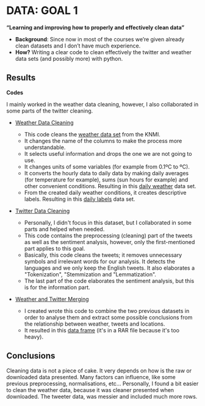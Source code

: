 # DATA: GOAL 1 

**“Learning and improving how to properly and effectively clean data”** 
  * **Background**: Since now in most of the courses we’re given already clean datasets and I don’t have much experience.
 * **How?** Writing a clear code to clean effectively the twitter and weather data sets
(and possibly more) with python.

## Results
**Codes**

I mainly worked in the weather data cleaning, however, I also collaborated in some parts of the twitter cleaning.
* [Weather Data Cleaning](https://github.com/gerardathletics/SmartEnvironments-PersonalPortfolio/blob/master/Data/Goal-1/Codes/WEATHER%20DATA%20CLEANING%20-%20Group%202.ipynb)
  * This code cleans the [weather data set](https://github.com/gerardathletics/SmartEnvironments-PersonalPortfolio/blob/master/Data/Goal-1/Data/KNMI_weather_data_cleaning.csv) from the KNMI.
  * It changes the name of the columns to make the process more understandable.
  * It selects useful information and drops the one we are not going to use.
  * It changes units of some variables (for example from 0.1ºC to ºC).
  * It converts the hourly data to daily data by making daily averages (for temperature for example), sums (sun hours for example) and other convenient conditions. Resulting in this [daily weather](https://github.com/gerardathletics/SmartEnvironments-PersonalPortfolio/blob/master/Data/Goal-1/Data/dailyweather.csv) data set.
  * From the created daily weather conditions, it creates descriptive labels. Resulting in this [daily labels](https://github.com/gerardathletics/SmartEnvironments-PersonalPortfolio/blob/master/Data/Goal-1/Data/weatherlabels.csv) data set.

* [Twitter Data Cleaning](https://github.com/gerardathletics/SmartEnvironments-PersonalPortfolio/blob/master/Data/Goal-1/Codes/TWITTER%20CLEANING%20-%20Group%202.ipynb)
  * Personally, I didn't focus in this dataset, but I collaborated in some parts and helped when needed. 
  * This code contains the preprocessing (cleaning) part of the tweets as well as the sentiment analysis, however, only the first-mentioned part applies to this goal.
  * Basically, this code cleans the tweets; it removes unnecessary symbols and irrelevant words for our analysis. It detects the languages and we only keep the English tweets. It also elaborates a "Tokenization", "Stemmization and "Lemmatization". 
  * The last part of the code elaborates the sentiment analysis, but this is for the information part.

* [Weather and Twitter Merging](https://github.com/gerardathletics/SmartEnvironments-PersonalPortfolio/blob/master/Data/Goal-1/Codes/TWEET-WEATHER%20DATA%20MERGE%20-%20group%202.ipynb)
  * I created wrote this code to combine the two previous datasets in order to analyse them and extract some possible conclusions from the relationship between weather, tweets and locations.
  * It resulted in this [data frame](https://github.com/gerardathletics/SmartEnvironments-PersonalPortfolio/blob/master/Data/Goal-1/Data/tweets_and_weather.rar) (it's in a RAR file because it's too heavy).

## Conclusions
Cleaning data is not a piece of cake. It very depends on how is the raw or downloaded data presented. Many factors can influence, like some previous preprocessing, normalisations, etc...
Personally, I found a bit easier to clean the weather data, because it was cleaner presented when downloaded. The tweeter data, was messier and included much more rows.
